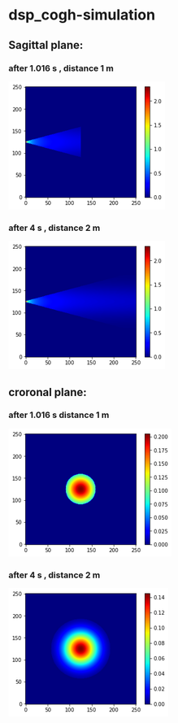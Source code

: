 # dsp_cogh-simulation

## Sagittal plane:

### after 1.016 s , distance 1 m

![Image](image/img1.png)

### after 4 s , distance 2 m

![Image](image/img2.png) 

## croronal plane:

### after 1.016 s  distance 1 m

![Image](image/img3.png)

### after 4 s , distance 2 m

![Image](image/img4.png) 